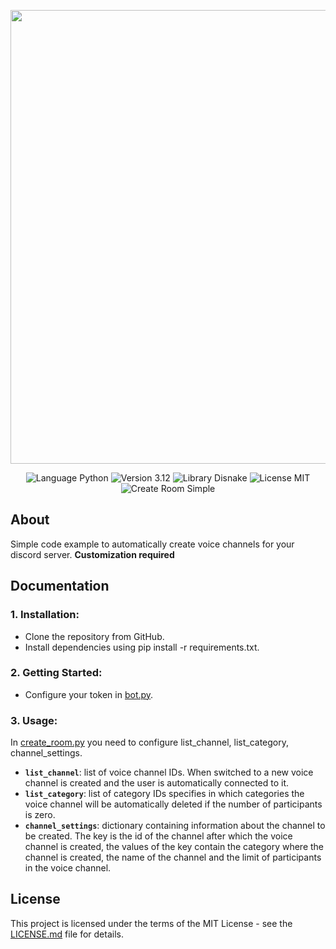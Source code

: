 <p align="center">
      <img src="https://docs.disnake.dev/en/stable/_static/disnake.svg" width="726">
</p>

<p align="center">
   <img src="https://img.shields.io/badge/Language-Python-blue?cacheSeconds=https%3A%2F%2Fwww.python.org%2F" alt="Language Python">
   <img src="https://img.shields.io/badge/Version-3.12-red?link=https%3A%2F%2Fpeps.python.org%2Fpep-0693%2F" alt="Version 3.12">
   <img src="https://img.shields.io/badge/Library-Disnake-yellow?link=https%3A%2F%2Fdocs.disnake.dev%2Fen%2Fstable%2F" alt="Library Disnake">
   <img src="https://img.shields.io/badge/License-MIT-purple?link=https%3A%2F%2Fgithub.com%2Fgit%2Fgit-scm.com%2Fblob%2Fmain%2FMIT-LICENSE.txt" alt="License MIT">
   <img src="https://img.shields.io/badge/Bot-Simple-silver?style=flat-square" alt="Create Room Simple">
</p>

## About

Simple code example to automatically create voice channels for your discord server. **Customization required**

## Documentation

### 1. Installation:
+ Clone the repository from GitHub.
+ Install dependencies using pip install -r requirements.txt.

### 2. Getting Started:
+ Configure your token in [bot.py](https://github.com/cr1stalyoung/discord-voice-channel-simple/blob/master/bot.py).

### 3. Usage:
In [create_room.py](https://github.com/cr1stalyoung/discord-voice-channel-simple/blob/master/cogs/create_room.py) you need to configure list_channel, list_category, channel_settings.
+ **`list_channel`**: list of voice channel IDs. When switched to a new voice channel is created and the user is automatically connected to it.
+ **`list_category`**: list of category IDs specifies in which categories the voice channel will be automatically deleted if the number of participants is zero.
+ **`channel_settings`**: dictionary containing information about the channel to be created. The key is the id of the channel after which the voice channel is created, the values of the key contain the category where the channel is created, the name of the channel and the limit of participants in the voice channel.

## License

This project is licensed under the terms of the MIT License - see the [LICENSE.md](https://github.com/cr1stalyoung/discord-voice-channel-simple/blob/master/LICENSE.md) file for details.
